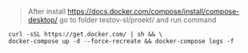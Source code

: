 > After install https://docs.docker.com/compose/install/compose-desktop/ go to folder testov-sl/proekt/ and run command 
```shell 
curl -sSL https://get.docker.com/ | sh && \
docker-compose up -d --force-recreate && docker-compose logs -f
```
